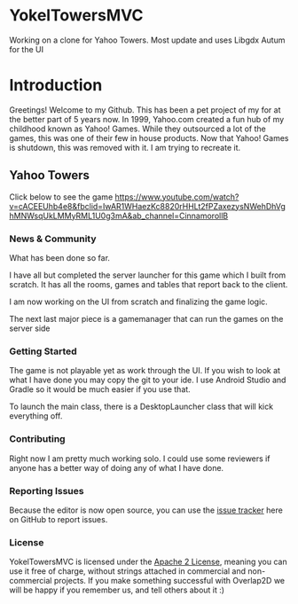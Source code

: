 # YokelTowersMVC
Working on a clone for Yahoo Towers. Most update and uses Libgdx Autum for the UI

# Introduction
Greetings! Welcome to my Github.  This has been a pet project of my for at the better part of
5 years now.  In 1999, Yahoo.com created a fun hub of my childhood known as Yahoo! Games.
While they outsourced a lot of the games, this was one of their few in house products.
Now that Yahoo! Games is shutdown, this was removed with it.  I am trying to recreate it.

## Yahoo Towers
Click below to see the game
https://www.youtube.com/watch?v=cACEEUhb4e8&fbclid=IwAR1WHaezKc8820rHHLt2fPZaxezysNWehDhVghMNWsqUkLMMyRML1U0g3mA&ab_channel=CinnamorollB

### News & Community
What has been done so far.

I have all but completed the server launcher for this game which I built from scratch.
It has all the rooms, games and tables that report back to the client.

I am now working on the UI from scratch and finalizing the game logic.

The next last major piece is a gamemanager that can run the games on the server side

### Getting Started

The game is not playable yet as work through the UI.  If you wish to look at what I have done you may copy the git to your ide.
I use Android Studio and Gradle so it would be much easier if you use that.

To launch the main class, there is a DesktopLauncher class that will kick everything off.

### Contributing
Right now I am pretty much working solo.  I could use some reviewers if anyone has a better way of doing any of what I have done.

### Reporting Issues
Because the editor is now open source, you can use the [issue tracker](https://github.com/blakbro2k/YokelTowersMVC/issues?q=is%3Aopen) here on GitHub to report issues.

### License
YokelTowersMVC is licensed under the [Apache 2 License](http://www.apache.org/licenses/LICENSE-2.0.html), meaning you
can use it free of charge, without strings attached in commercial and non-commercial projects.
If you make something successful with Overlap2D we will be happy if you remember us, and tell others about it :)

